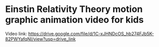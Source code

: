 # Einstin Relativity Theory motion graphic animation video for kids

Video link: https://drive.google.com/file/d/1C-xJHNDcOS_hb274FJb5K-82PWYafqNI/view?usp=drive_link

